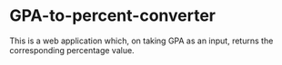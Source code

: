 # GPA-to-percent-converter
This is a web application which, on taking GPA as an input, returns the corresponding percentage value.
